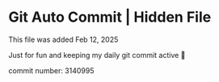# Git Auto Commit | Hidden File

This file was added Feb 12, 2025

Just for fun and keeping my daily git commit active 🤪

commit number: 3140995
